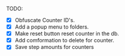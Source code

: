 TODO:
- [x] Obfuscate Counter ID's.
- [x] Add a popup menu to folders.
- [x] Make reset button reset counter in the db.
- [x] Add comformation to delete for counter.
- [x] Save step amounts for counters